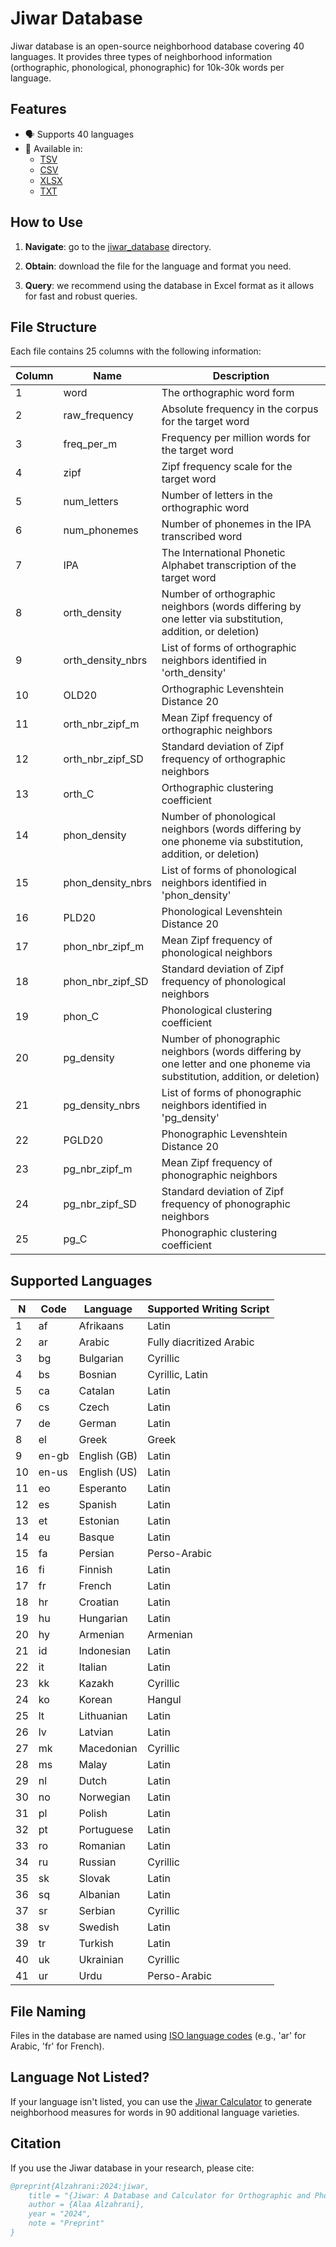# Jiwar Database

Jiwar database is an open-source neighborhood database covering 40 languages. It provides three types of neighborhood information (orthographic, phonological, phonographic) for 10k-30k words per language.

## Features

- 🗣️ Supports 40 languages
- 📁 Available in:
  - [TSV](https://github.com/AlaaAlzahrani/Jiwar_database/tree/master/jiwar_database/tsv)
  - [CSV](https://github.com/AlaaAlzahrani/Jiwar_database/tree/master/jiwar_database/csv)
  - [XLSX](https://github.com/AlaaAlzahrani/Jiwar_database/tree/master/jiwar_database/xlsx)
  - [TXT](https://github.com/AlaaAlzahrani/Jiwar_database/tree/master/jiwar_database/txt)

## How to Use

1. **Navigate**: go to the [jiwar_database](https://github.com/AlaaAlzahrani/Jiwar_database/tree/master/jiwar_database) directory.

2. **Obtain**: download the file for the language and format you need.

3. **Query**: we recommend using the database in Excel format as it allows for fast and robust queries.

## File Structure

Each file contains 25 columns with the following information:

| Column | Name | Description |
|--------|------|-------------|
| 1 | word | The orthographic word form |
| 2 | raw_frequency | Absolute frequency in the corpus for the target word |
| 3 | freq_per_m | Frequency per million words for the target word |
| 4 | zipf | Zipf frequency scale for the target word |
| 5 | num_letters | Number of letters in the orthographic word |
| 6 | num_phonemes | Number of phonemes in the IPA transcribed word |
| 7 | IPA | The International Phonetic Alphabet transcription of the target word|
| 8 | orth_density | Number of orthographic neighbors (words differing by one letter via substitution, addition, or deletion) |
| 9 | orth_density_nbrs | List of forms of orthographic neighbors identified in 'orth_density' |
| 10 | OLD20 | Orthographic Levenshtein Distance 20 |
| 11 | orth_nbr_zipf_m | Mean Zipf frequency of orthographic neighbors |
| 12 | orth_nbr_zipf_SD | Standard deviation of Zipf frequency of orthographic neighbors |
| 13 | orth_C | Orthographic clustering coefficient |
| 14 | phon_density | Number of phonological neighbors (words differing by one phoneme via substitution, addition, or deletion) |
| 15 | phon_density_nbrs | List of forms of phonological neighbors identified in 'phon_density' |
| 16 | PLD20 | Phonological Levenshtein Distance 20 |
| 17 | phon_nbr_zipf_m | Mean Zipf frequency of phonological neighbors |
| 18 | phon_nbr_zipf_SD | Standard deviation of Zipf frequency of phonological neighbors |
| 19 | phon_C | Phonological clustering coefficient |
| 20 | pg_density | Number of phonographic neighbors (words differing by one letter and one phoneme via substitution, addition, or deletion) |
| 21 | pg_density_nbrs | List of forms of phonographic neighbors identified in 'pg_density' |
| 22 | PGLD20 | Phonographic Levenshtein Distance 20 |
| 23 | pg_nbr_zipf_m | Mean Zipf frequency of phonographic neighbors |
| 24 | pg_nbr_zipf_SD | Standard deviation of Zipf frequency of phonographic neighbors |
| 25 | pg_C | Phonographic clustering coefficient |

## Supported Languages

| N   | Code  | Language        | Supported Writing Script |
|-----|-------|-----------------|--------------------------|
| 1   | af    | Afrikaans       | Latin                    |
| 2   | ar    | Arabic          | Fully diacritized Arabic |
| 3   | bg    | Bulgarian       | Cyrillic                 |
| 4   | bs    | Bosnian         | Cyrillic, Latin          |
| 5   | ca    | Catalan         | Latin                    |
| 6   | cs    | Czech           | Latin                    |
| 7   | de    | German          | Latin                    |
| 8   | el    | Greek           | Greek                    |
| 9   | en-gb | English (GB)    | Latin                    |
| 10  | en-us | English (US)    | Latin                    |
| 11  | eo    | Esperanto       | Latin                    |
| 12  | es    | Spanish         | Latin                    |
| 13  | et    | Estonian        | Latin                    |
| 14  | eu    | Basque          | Latin                    |
| 15  | fa    | Persian         | Perso-Arabic             |
| 16  | fi    | Finnish         | Latin                    |
| 17  | fr    | French          | Latin                    |
| 18  | hr    | Croatian        | Latin                    |
| 19  | hu    | Hungarian       | Latin                    |
| 20  | hy    | Armenian        | Armenian                 |
| 21  | id    | Indonesian      | Latin                    |
| 22  | it    | Italian         | Latin                    |
| 23  | kk    | Kazakh          | Cyrillic                 |
| 24  | ko    | Korean          | Hangul                   |
| 25  | lt    | Lithuanian      | Latin                    |
| 26  | lv    | Latvian         | Latin                    |
| 27  | mk    | Macedonian      | Cyrillic                 |
| 28  | ms    | Malay           | Latin                    |
| 29  | nl    | Dutch           | Latin                    |
| 30  | no    | Norwegian       | Latin                    |
| 31  | pl    | Polish          | Latin                    |
| 32  | pt    | Portuguese      | Latin                    |
| 33  | ro    | Romanian        | Latin                    |
| 34  | ru    | Russian         | Cyrillic                 |
| 35  | sk    | Slovak          | Latin                    |
| 36  | sq    | Albanian        | Latin                    |
| 37  | sr    | Serbian         | Cyrillic                 |
| 38  | sv    | Swedish         | Latin                    |
| 39  | tr    | Turkish         | Latin                    |
| 40  | uk    | Ukrainian       | Cyrillic                 |
| 41  | ur    | Urdu            | Perso-Arabic             |

## File Naming

Files in the database are named using [ISO language codes](https://en.wikipedia.org/wiki/List_of_ISO_639_language_codes) (e.g., 'ar' for Arabic, 'fr' for French).

## Language Not Listed?

If your language isn't listed, you can use the [Jiwar Calculator](https://github.com/AlaaAlzahrani/Jiwar) to generate neighborhood measures for words in 90 additional language varieties.


## Citation

If you use the Jiwar database in your research, please cite:

```bibtex
@preprint{Alzahrani:2024:jiwar,
    title = "{Jiwar: A Database and Calculator for Orthographic and Phonological Neighborhood Measures for 40 Languages}",
    author = {Alaa Alzahrani},
    year = "2024",
    note = "Preprint"
}
```

